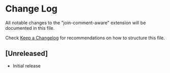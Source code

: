 # Change Log

All notable changes to the "join-comment-aware" extension will be documented in this file.

Check [Keep a Changelog](http://keepachangelog.com/) for recommendations on how to structure this file.

## [Unreleased]

- Initial release
